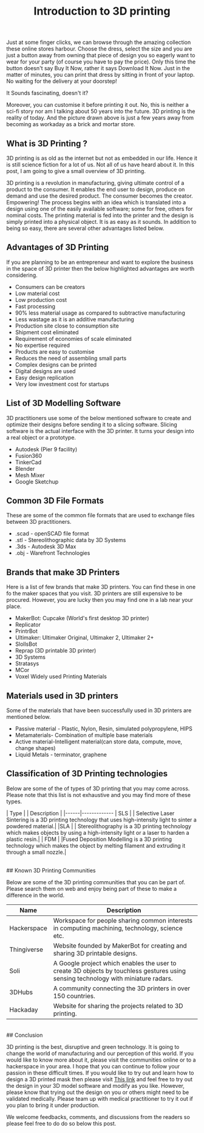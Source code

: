 ﻿---
layout: page
sidebar: right
subheadline: 3D Printing
title:  "Introduction to 3D printing"
teaser: "Redefining Fashion with 3D printing. Do you need a dress for the party this weekend? So many cool websites we have like Koovs and Jabong etc,  which save us from the trouble of physically going to the stores in the scorching summers or bone-chilling winters or the muddy monsoon."
breadcrumb: true
tags:
    - 3D Printing
categories:
    - technology
image:
    thumb: gallery-example-3-thumb.jpg
    title: gallery-example-3.jpg
    caption_url: http://unsplash.com

# image: assets/img/3d_printed_collections.jpg
# image: https://res.cloudinary.com/jitendrasingh/image/upload/v1597822542/fashionliteracy/3d_printed_collections_vd2iad.jpg
# optimized_image: https://res.cloudinary.com/jitendrasingh/image/upload/c_scale,h_165,w_300/v1597822542/fashionliteracy/3d_printed_collections_vd2iad.jpg
# description: 3D printing types and advantages in Fashion industry
# paginate: true
---


Just at some finger clicks, we can browse through the amazing
collection these online stores harbour. Choose the dress, select the size and
you are just a button away from owning that piece of design you so eagerly want
to wear for your party (of course you have to pay the price). Only this time
the button doesn't say Buy It Now, rather it says Download It Now. Just in the
matter of minutes, you can print that dress by sitting in front of your laptop.
No waiting for the delivery at your doorstep!


It Sounds fascinating, doesn't it?


Moreover, you can customise it before printing it out. No, this is neither a
sci-fi story nor am I talking about 50 years into the future. 3D printing is
the reality of today. And the picture drawn above is just a few years away from
becoming as workaday as a brick and mortar store.


<!--{TODO} Image 3D Printed Garments (PC- Broowaha.com)-->

## What is 3D Printing ?

3D printing is as old as the internet but not as embedded in our life. Hence it
is still science fiction for a lot of us. Not all of us have heard about it. In
this post, I am going to give a small overview of 3D printing.


3D printing is a revolution in manufacturing, giving ultimate control of a
product to the consumer. It enables the end user to design, produce on demand
and use the desired product. The consumer becomes the creator. Empowering! The
process begins with an idea which is translated into a design using one of the
easily available software; some for free, others for nominal costs. The
printing material is fed into the printer and the design is simply printed into
a physical object. It is as easy as it sounds. In addition to being so easy,
there are several other advantages listed below.


## Advantages of 3D Printing

If you are planning to be an entrepreneur and want to explore the business in
the space of 3D printer then the below highlighted advantages are worth
considering.

* Consumers can be creators
* Low material cost
* Low production cost
* Fast processing
* 90% less material usage as compared to subtractive manufacturing
* Less wastage as it is an additive manufacturing
* Production site close to consumption site
* Shipment cost eliminated
* Requirement of economies of scale eliminated
* No expertise required
* Products are easy to customise
* Reduces the need of assembling small parts
* Complex designs can be printed
* Digital designs are used
* Easy design replication
* Very low investment cost for startups


## List of 3D Modelling Software 

3D practitioners use some of the below mentioned software to create and
optimize their designs before sending it to a slicing software. Slicing
software is the actual interface with the 3D printer. It turns your design into
a real object or a prototype.

* Autodesk (Pier 9 facility)
* Fusion360
* TinkerCad
* Blender
* Mesh Mixer
* Google Sketchup


## Common 3D File Formats

These are some of the common file formats that are used to exchange files
between 3D practitioners.

* .scad - openSCAD file format
* .stl - Stereolithographic data by 3D Systems
* .3ds - Autodesk 3D Max
* .obj - Warefront Technologies


## Brands that make 3D Printers

Here is a list of few brands that make 3D printers. You can find these in one
fo the maker spaces that you visit. 3D printers are still expensive to be
procured. However, you are lucky then you may find one in a lab near your place.

* MakerBot: Cupcake (World's first desktop 3D printer)
* Replicator
* PrintrBot
* Ultimaker: Ultimaker Original, Ultimaker 2, Ultimaker 2+
* SlollsBot
* Reprap (3D printable 3D printer)
* 3D Systems
* Stratasys
* MCor
* Voxel Widely used Printing Materials 


## Materials used in 3D printers

Some of the materials that have been successfully used in 3D printers are
mentioned below.

* Passive material - Plastic, Nylon, Resin, simulated polypropylene, HIPS
* Metamaterials- Combination of multiple base materials
* Active material-Intelligent material(can store data, compute, move, change
  shapes)
* Liquid Metals - terminator, graphene




<!--PLA Filament (PC-Ebay.in)-->


## Classification of 3D Printing technologies

Below are some of the of types of 3D printing that you may come across. Please
note that this list is not exhaustive and you may find more of these types.

| Type | | Description |
|------|-------------
| SLS | | Selective Laser Sintering is a 3D printing technology that uses high-intensity light to sinter a powdered material.|
|SLA  | | Stereolithography is a 3D printing technology which makes objects by using a high-intensity light or a laser to harden a plastic resin.|
| FDM | |Fused Deposition Modelling is a 3D printing technology which makes the object by melting filament and extruding it through a small nozzle.|


<!--{TODO} - Add 4 more-->
<br>
## Known 3D Printing Communities

Below are some of the 3D printing communities that you can be part of. Please
search them on web and enjoy being part of these to make a difference in the
world.

| Name       | Description |
|------------|-------------
|Hackerspace | Workspace for people sharing common interests in computing machining, technology, science etc.  |
|Thingiverse | Website founded by  MakerBot for creating and sharing 3D printable designs.  |
|Soli | A Google project which enables the user to create 3D objects by touchless gestures using sensing technology with miniature radars.  |
|3DHubs  | A community connecting the 3D printers in over 150 countries.  |
|Hackaday | Website for sharing the projects related to 3D printing.|


<br>
## Conclusion

3D printing is the best, disruptive and green technology. It is going to change
the world of manufacturing and our perception of this world. If you would like
to know more about it, please visit the communities online or to a hackerspace
in your area. I hope that you can continue to follow your passion in these difficult
times. If you would like to try out and learn how to design a 3D printed mask
then please visit [This link](https://cults3d.com/en/3d-model/various/kos-facemask) and feel
free to try out the design in your 3D model software and modify as you like.
However, please know that trying out the design on you or others might need to
be validated medically. Please team up with medical practitioner to try it out
if you plan to bring it under production.

We welcome feedbacks, comments, and discussions from the readers so please feel
free to do do so below this post.

